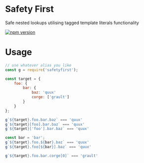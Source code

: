 # Safety First

Safe nested lookups utilising tagged template literals functionality

[![npm version](https://img.shields.io/npm/v/safetyfirst.svg?style=flat-square)](https://www.npmjs.com/package/safetyfirst)

# Usage

```js
// use whatever alias you like
const g = require('safetyfirst');

const target = {
    foo: {
        bar: {
            baz: 'quux'
            corge: ['grault']
        }
    }
};

g`${target}.foo.bar.baz` === 'quux'
g`${target}[foo].bar.baz` === 'quux'
g`${target}['foo'].bar.baz` === 'quux'

const bar = 'bar';
g`${target}.foo.${bar}.baz` === 'quux'
g`${target}.foo[${bar}].baz` === 'quux'

g`${target}.foo.bar.corge[0]` === 'grault'
```